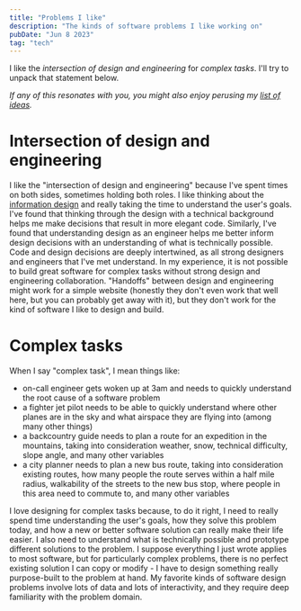 ```yaml
---
title: "Problems I like"
description: "The kinds of software problems I like working on"
pubDate: "Jun 8 2023"
tag: "tech"
---
```


I like the _intersection of design and engineering_ for _complex tasks_. I'll try to unpack that statement below.

_If any of this resonates with you, you might also enjoy perusing my [list of ideas](/blog/ideas)._

# Intersection of design and engineering

I like the "intersection of design and engineering" because I've spent times on both sides, sometimes holding both roles. I like thinking about the [information design](https://en.wikipedia.org/wiki/Information_design) and really taking the time to understand the user's goals. I've found that thinking through the design with a technical background helps me make decisions that result in more elegant code. Similarly, I've found that understanding design as an engineer helps me better inform design decisions with an understanding of what is technically possible. Code and design decisions are deeply intertwined, as all strong designers and engineers that I've met understand. In my experience, it is not possible to build great software for complex tasks without strong design and engineering collaboration. "Handoffs" between design and engineering might work for a simple website (honestly they don't even work that well here, but you can probably get away with it), but they don't work for the kind of software I like to design and build.

# Complex tasks

When I say "complex task", I mean things like:

- on-call engineer gets woken up at 3am and needs to quickly understand the root cause of a software problem
- a fighter jet pilot needs to be able to quickly understand where other planes are in the sky and what airspace they are flying into (among many other things)
- a backcountry guide needs to plan a route for an expedition in the mountains, taking into consideration weather, snow, technical difficulty, slope angle, and many other variables
- a city planner needs to plan a new bus route, taking into consideration existing routes, how many people the route serves within a half mile radius, walkability of the streets to the new bus stop, where people in this area need to commute to, and many other variables

I love designing for complex tasks because, to do it right, I need to really spend time understanding the user's goals, how they solve this problem today, and how a new or better software solution can really make their life easier. I also need to understand what is technically possible and prototype different solutions to the problem. I suppose everything I just wrote applies to most software, but for particularly complex problems, there is no perfect existing solution I can copy or modify - I have to design something really purpose-built to the problem at hand. My favorite kinds of software design problems involve lots of data and lots of interactivity, and they require deep familiarity with the problem domain.
